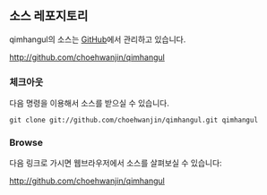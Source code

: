 ## 소스 레포지토리 ##
qimhangul의 소스는 [GitHub](http://github.com/)에서 관리하고 있습니다.

http://github.com/choehwanjin/qimhangul

### 체크아웃 ###
다음 명령을 이용해서 소스를 받으실 수 있습니다.

```
git clone git://github.com/choehwanjin/qimhangul.git qimhangul
```

### Browse ###
다음 링크로 가시면 웹브라우저에서 소스를 살펴보실 수 있습니다:

http://github.com/choehwanjin/qimhangul
